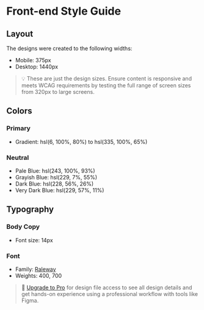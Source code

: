 # Front-end Style Guide

## Layout

The designs were created to the following widths:

- Mobile: 375px
- Desktop: 1440px

> 💡 These are just the design sizes. Ensure content is responsive and meets WCAG requirements by testing the full range of screen sizes from 320px to large screens.

## Colors

### Primary

- Gradient: hsl(6, 100%, 80%) to hsl(335, 100%, 65%)

### Neutral

- Pale Blue: hsl(243, 100%, 93%)
- Grayish Blue: hsl(229, 7%, 55%)
- Dark Blue: hsl(228, 56%, 26%)
- Very Dark Blue: hsl(229, 57%, 11%)

## Typography

### Body Copy

- Font size: 14px

### Font

- Family: [Raleway](https://fonts.google.com/specimen/Raleway)
- Weights: 400, 700

> 💎 [Upgrade to Pro](https://www.frontendmentor.io/pro?ref=style-guide) for design file access to see all design details and get hands-on experience using a professional workflow with tools like Figma.




<!-- <!DOCTYPE html>
<html lang="en">
<head>
  <meta charset="UTF-8">
  <meta name="viewport" content="width=device-width, initial-scale=1.0">

  <link rel="icon" type="image/png" sizes="32x32" href="./images/favicon-32x32.png">
  
  <title>Frontend Mentor | Fylo data storage component</title>


</head>
<body>

  You’ve used 815 GB of your storage

  185 GB Left
  
  0 GB
  1000 GB
  

</body>
</html> -->